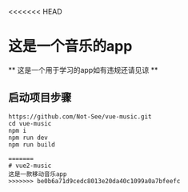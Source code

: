 <<<<<<< HEAD
# 这是一个音乐的app

** 这是一个用于学习的app如有违规还请见谅 **

## 启动项目步骤
```
https://github.com/Not-See/vue-music.git
cd vue-music
npm i
npm run dev
npm run build

=======
# vue2-music
这是一款移动音乐app
>>>>>>> be0b6a71d9cedc8013e20da40c1099a0a7bfeefc
